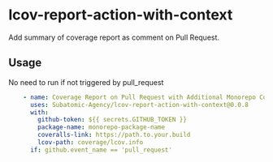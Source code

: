# lcov-report-action-with-context

Add summary of coverage report as comment on Pull Request.

## Usage

No need to run if not triggered by pull_request

```yaml
    - name: Coverage Report on Pull Request with Additional Monorepo Context
      uses: Subatomic-Agency/lcov-report-action-with-context@0.0.8
      with:
        github-token: ${{ secrets.GITHUB_TOKEN }}
        package-name: monorepo-package-name
        coveralls-link: https://path.to.your.build
        lcov-path: coverage/lcov.info
      if: github.event_name == 'pull_request'
```